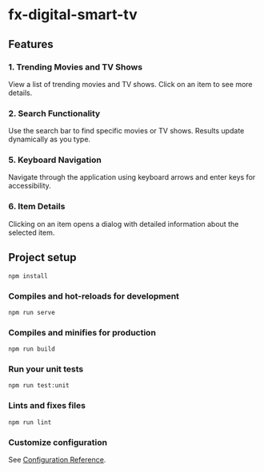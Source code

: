 # fx-digital-smart-tv

## Features

### 1. Trending Movies and TV Shows

View a list of trending movies and TV shows.
Click on an item to see more details.

### 2. Search Functionality

Use the search bar to find specific movies or TV shows.
Results update dynamically as you type.

### 5. Keyboard Navigation

Navigate through the application using keyboard arrows and enter keys for accessibility.

### 6. Item Details

Clicking on an item opens a dialog with detailed information about the selected item.

## Project setup

```
npm install
```

### Compiles and hot-reloads for development

```
npm run serve
```

### Compiles and minifies for production

```
npm run build
```

### Run your unit tests

```
npm run test:unit
```

### Lints and fixes files

```
npm run lint
```

### Customize configuration

See [Configuration Reference](https://cli.vuejs.org/config/).
